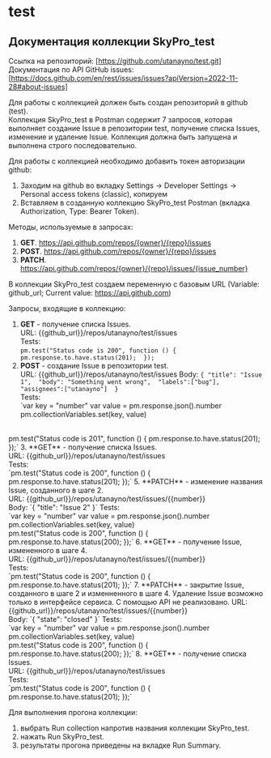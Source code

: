 # test
## Документация коллекции SkyPro_test

 
Ссылка на репозиторий: [https://github.com/utanayno/test.git] <br>
Документация по API GitHub issues: [https://docs.github.com/en/rest/issues/issues?apiVersion=2022-11-28#about-issues]

Для работы с коллекцией должен быть создан репозиторий в github (test). <br>
Коллекция SkyPro_test в Postman содержит 7 запросов, которая выполняет создание Issue в репозитории test, получение списка Issues, изменение и удаление Issue.
Коллекция должна быть запущена и выполнена строго последовательно.

Для работы с коллекцией необходимо добавить токен авторизации github:
1) Заходим на github во вкладку Settings → Developer Settings → Personal access tokens (classic), копируем
2) Вставляем в созданную коллекцию SkyPro_test Postman (вкладка Authorization, Type: Bearer Token).

Методы, используемые в запросах:
1) **GET**. https://api.github.com/repos/{owner}/{repo}/issues
2) **POST**. https://api.github.com/repos/{owner}/{repo}/issues
3) **PATCH**. https://api.github.com/repos/{owner}/{repo}/issues/{issue_number}

В коллекции SkyPro_test создаем переменную с базовым URL (Variable: github_url; Current value: https://api.github.com)

Запросы, входящие в коллекцию:
1. **GET** - получение списка Issues. <br>
    URL: {{github_url}}/repos/utanayno/test/issues <br>
    Tests: <br>
    `pm.test("Status code is 200", function () { 
    pm.response.to.have.status(201); 
});` <br>
2. **POST** - создание Issue в репозитории test. <br>
    URL: {{github_url}}/repos/utanayno/test/issues 
    Body: `{
    "title": "Issue 1", 
    "body": "Something went wrong", 
    "labels":["bug"], 
    "assignees":["utanayno"] 
         }` <br>
    Tests: <br>
    `var key = "number" 
    var value = pm.response.json().number 
    pm.collectionVariables.set(key, value) 
<br>
    pm.test("Status code is 201", function () {
    pm.response.to.have.status(201);
    });`
3. **GET** - получение списка Issues. <br>
    URL: {{github_url}}/repos/utanayno/test/issues <br>
    Tests: <br>
   `pm.test("Status code is 200", function () {
    pm.response.to.have.status(201);
    });` 
5. **PATCH** - изменение названия Issue, созданного в шаге 2. <br>
    URL: {{github_url}}/repos/utanayno/test/issues/{{number}} <br>
    Body: `{
    "title": "Issue 2"
    }`
    Tests: <br>
    `var key = "number"
    var value = pm.response.json().number
    pm.collectionVariables.set(key, value)
    <br>
    pm.test("Status code is 200", function () {
    pm.response.to.have.status(200);
    });`
6. **GET** - получение Issue, измененного в шаге 4. <br>
    URL: {{github_url}}/repos/utanayno/test/issues/{{number}} <br>
    Tests: <br>
    `pm.test("Status code is 200", function () {
    pm.response.to.have.status(201);
    });` 
7. **PATCH** - закрытие Issue, созданного в шаге 2 и изменненного в шаге 4. Удаление Issue возможно только в интерфейсе сервиса. С помощью API не реализовано.
    URL: {{github_url}}/repos/utanayno/test/issues/{{number}} <br>
    Body: `{
    "state": "closed"
    }`
    Tests: <br>
    `var key = "number"
    var value = pm.response.json().number
    pm.collectionVariables.set(key, value)
    <br>
    pm.test("Status code is 200", function () {
    pm.response.to.have.status(200);
    });`
8. **GET** - получение списка Issues. <br>
    URL: {{github_url}}/repos/utanayno/test/issues <br>
    Tests: <br>
    `pm.test("Status code is 200", function () {
    pm.response.to.have.status(201);
    });`
 
Для выполнения прогона коллекции:
1) выбрать Run collection напротив названия коллекции SkyPro_test.
2) нажать Run SkyPro_test.
3) результаты прогона приведены на вкладке Run Summary.
